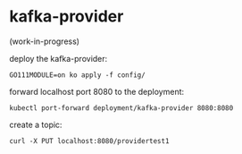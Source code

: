 # kafka-provider

(work-in-progress)

deploy the kafka-provider:

```
GO111MODULE=on ko apply -f config/
```

forward localhost port 8080 to the deployment:

```
kubectl port-forward deployment/kafka-provider 8080:8080
```

create a topic:

```
curl -X PUT localhost:8080/providertest1
```

